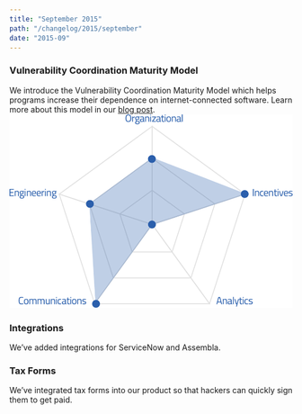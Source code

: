 ```yaml
---
title: "September 2015"
path: "/changelog/2015/september"
date: "2015-09"
---
```


### Vulnerability Coordination Maturity Model
We introduce the Vulnerability Coordination Maturity Model which helps programs increase their dependence on internet-connected software. Learn more about this model in our [blog post](https://hackerone.com/blog/vulnerability-coordination-maturity-model
).
![sep_2015_maturity_model](./images/sep_2015_maturity_model.png)

### Integrations
We’ve added integrations for ServiceNow and Assembla.

### Tax Forms
We’ve integrated tax forms into our product so that hackers can quickly sign them to get paid.

